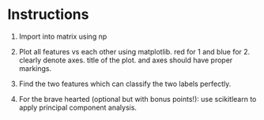 # Instructions

1. Import into matrix using np

2. Plot all features vs each other using matplotlib. red for 1 and blue for 2. clearly denote axes. title of the plot. and axes should have proper markings.

3. Find the two features which can classify the two labels perfectly.

4. For the brave hearted (optional but with bonus points!): use scikitlearn to apply principal component analysis. 
